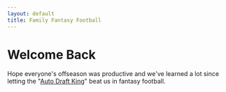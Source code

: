 ```yaml
---
layout: default
title: Family Fantasy Football
---
```


# Welcome Back

Hope everyone's offseason was productive and we've learned a lot since letting the "[Auto Draft King](http://fantasy.espn.com/football/team?leagueId=215530&seasonId=2019&teamId=12)" beat us in fantasy football.
